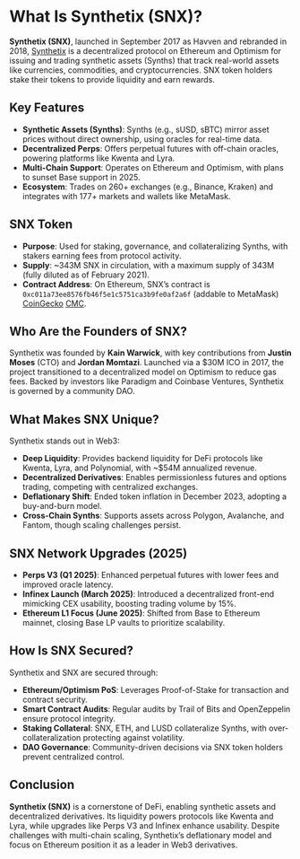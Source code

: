 # What Is Synthetix (SNX)?

**Synthetix (SNX)**, launched in September 2017 as Havven and rebranded in 2018, [Synthetix](https://www.synthetix.io/) is a decentralized protocol on Ethereum and Optimism for issuing and trading synthetic assets (Synths) that track real-world assets like currencies, commodities, and cryptocurrencies. SNX token holders stake their tokens to provide liquidity and earn rewards. 

## Key Features
- **Synthetic Assets (Synths)**: Synths (e.g., sUSD, sBTC) mirror asset prices without direct ownership, using oracles for real-time data.
- **Decentralized Perps**: Offers perpetual futures with off-chain oracles, powering platforms like Kwenta and Lyra.
- **Multi-Chain Support**: Operates on Ethereum and Optimism, with plans to sunset Base support in 2025.
- **Ecosystem**: Trades on 260+ exchanges (e.g., Binance, Kraken) and integrates with 177+ markets and wallets like MetaMask.

## SNX Token
- **Purpose**: Used for staking, governance, and collateralizing Synths, with stakers earning fees from protocol activity.
- **Supply**: ~343M SNX in circulation, with a maximum supply of 343M (fully diluted as of February 2021).
- **Contract Address**: On Ethereum, SNX’s contract is `0xc011a73ee8576fb46f5e1c5751ca3b9fe0af2a6f` (addable to MetaMask) [CoinGecko](https://www.coingecko.com/en/coins/synthetix-network-token) [CMC](https://coinmarketcap.com/currencies/synthetix/).

## Who Are the Founders of SNX?

Synthetix was founded by **Kain Warwick**, with key contributions from **Justin Moses** (CTO) and **Jordan Momtazi**. Launched via a $30M ICO in 2017, the project transitioned to a decentralized model on Optimism to reduce gas fees. Backed by investors like Paradigm and Coinbase Ventures, Synthetix is governed by a community DAO.

## What Makes SNX Unique?

Synthetix stands out in Web3:
- **Deep Liquidity**: Provides backend liquidity for DeFi protocols like Kwenta, Lyra, and Polynomial, with ~$54M annualized revenue.
- **Decentralized Derivatives**: Enables permissionless futures and options trading, competing with centralized exchanges.
- **Deflationary Shift**: Ended token inflation in December 2023, adopting a buy-and-burn model.
- **Cross-Chain Synths**: Supports assets across Polygon, Avalanche, and Fantom, though scaling challenges persist.

## SNX Network Upgrades (2025)
- **Perps V3 (Q1 2025)**: Enhanced perpetual futures with lower fees and improved oracle latency.
- **Infinex Launch (March 2025)**: Introduced a decentralized front-end mimicking CEX usability, boosting trading volume by 15%.
- **Ethereum L1 Focus (June 2025)**: Shifted from Base to Ethereum mainnet, closing Base LP vaults to prioritize scalability.

## How Is SNX Secured?

Synthetix and SNX are secured through:
- **Ethereum/Optimism PoS**: Leverages Proof-of-Stake for transaction and contract security.
- **Smart Contract Audits**: Regular audits by Trail of Bits and OpenZeppelin ensure protocol integrity.
- **Staking Collateral**: SNX, ETH, and LUSD collateralize Synths, with over-collateralization protecting against volatility.
- **DAO Governance**: Community-driven decisions via SNX token holders prevent centralized control.

## Conclusion

**Synthetix (SNX)** is a cornerstone of DeFi, enabling synthetic assets and decentralized derivatives. Its liquidity powers protocols like Kwenta and Lyra, while upgrades like Perps V3 and Infinex enhance usability. Despite challenges with multi-chain scaling, Synthetix’s deflationary model and focus on Ethereum position it as a leader in Web3 derivatives.
